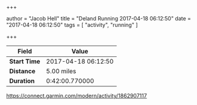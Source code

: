 +++

author = "Jacob Hell"
title = "Deland Running 2017-04-18 06:12:50"
date = "2017-04-18 06:12:50"
tags = [
    "activity", "running"
]

+++

<!--more-->

|Field  |Value  |
|--- | --- |
|**Start Time**|2017-04-18 06:12:50|
|**Distance**|5.00 miles|
|**Duration**|0:42:00.770000|

https://connect.garmin.com/modern/activity/1862907117